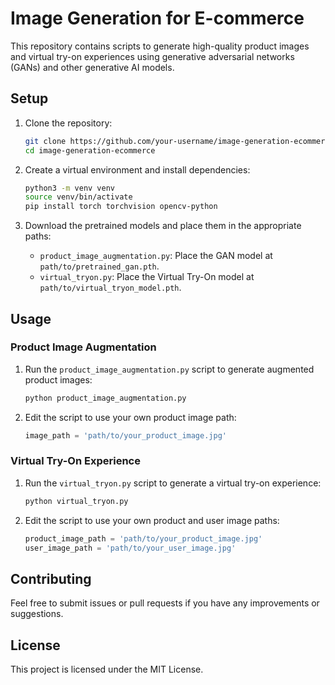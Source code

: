 # Image Generation for E-commerce

This repository contains scripts to generate high-quality product images and virtual try-on experiences using generative adversarial networks (GANs) and other generative AI models.

## Setup

1. Clone the repository:
    ```bash
    git clone https://github.com/your-username/image-generation-ecommerce.git
    cd image-generation-ecommerce
    ```

2. Create a virtual environment and install dependencies:
    ```bash
    python3 -m venv venv
    source venv/bin/activate
    pip install torch torchvision opencv-python
    ```

3. Download the pretrained models and place them in the appropriate paths:
    - `product_image_augmentation.py`: Place the GAN model at `path/to/pretrained_gan.pth`.
    - `virtual_tryon.py`: Place the Virtual Try-On model at `path/to/virtual_tryon_model.pth`.

## Usage

### Product Image Augmentation

1. Run the `product_image_augmentation.py` script to generate augmented product images:
    ```bash
    python product_image_augmentation.py
    ```

2. Edit the script to use your own product image path:
    ```python
    image_path = 'path/to/your_product_image.jpg'
    ```

### Virtual Try-On Experience

1. Run the `virtual_tryon.py` script to generate a virtual try-on experience:
    ```bash
    python virtual_tryon.py
    ```

2. Edit the script to use your own product and user image paths:
    ```python
    product_image_path = 'path/to/your_product_image.jpg'
    user_image_path = 'path/to/your_user_image.jpg'
    ```

## Contributing

Feel free to submit issues or pull requests if you have any improvements or suggestions.

## License

This project is licensed under the MIT License.
